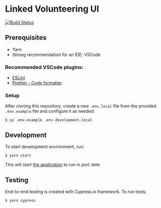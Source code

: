 # Linked Volunteering UI

[![Build Status](https://travis-ci.org/City-of-Helsinki/linked-volunteering-ui.svg?branch=master)](https://travis-ci.org/City-of-Helsinki/linked-volunteering-ui)

## Prerequisites

- Yarn
- Strong recommendation for an IDE: VSCode

### Recommended VSCode plugins:

- [ESLint](https://marketplace.visualstudio.com/items?itemName=dbaeumer.vscode-eslint)
- [Prettier - Code formatter](https://marketplace.visualstudio.com/items?itemName=esbenp.prettier-vscode)

### Setup

After cloning this repository, create a new `.env.local` file from the provided `.env.example` file and configure it as needed:

```
$ cp .env.example .env.development.local
```

## Development

To start development environment, run:

```
$ yarn start
```

This will start [the application](http://localhost:3000) to run in port `3000`

## Testing

End-to-end testing is created with Cypress.io framework. To run tests:

```
$ yarn cypress
```
